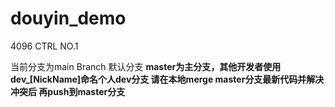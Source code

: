 # douyin_demo
4096 CTRL NO.1

当前分支为main Branch 默认分支
**master为主分支，其他开发者使用dev_[NickName]命名个人dev分支
请在本地merge master分支最新代码并解决冲突后 再push到master分支**
